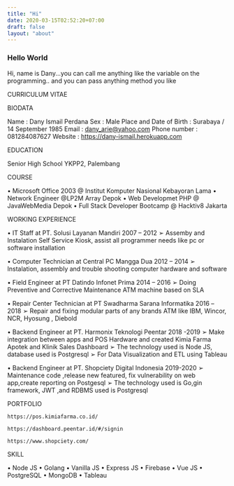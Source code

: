 ```yaml
---
title: "Hi"
date: 2020-03-15T02:52:20+07:00
draft: false
layout: "about"
---
```


### Hello World

Hi, name is Dany...you can call me anything like the variable on the programming.. and you can pass anything method you like

CURRICULUM VITAE

BIODATA

Name : Dany Ismail Perdana
Sex : Male
Place and Date of Birth : Surabaya / 14 September 1985
Email : dany_arie@yahoo.com
Phone number : 081284087627
Website : https://dany-ismail.herokuapp.com


EDUCATION

Senior High School YKPP2, Palembang


COURSE

•	Microsoft Office 2003 @ Institut Komputer Nasional Kebayoran Lama
•	Network Engineer @LP2M Array Depok
•	Web Developmet  PHP @ JavaWebMedia Depok
•	Full Stack Developer Bootcamp @ Hacktiv8 Jakarta


WORKING EXPERIENCE	

•	IT Staff at PT. Solusi Layanan Mandiri  2007 – 2012	
➢	Assemby and Instalation Self Service Kiosk, assist all programmer needs like pc or software installation 

•	Computer Technician at Central PC Mangga Dua  2012 – 2014
➢	Instalation, assembly and trouble shooting computer hardware and software

•	Field Engineer at PT Datindo Infonet Prima  2014 – 2016
➢	Doing Preventive and Corrective Maintenance ATM machine based on SLA

•	Repair Center Technician at PT Swadharma Sarana Informatika  2016 –2018
➢	Repair and fixing modular parts of any brands ATM like IBM, Wincor, NCR, Hyosung , Diebold



•	Backend Engineer at PT. Harmonix Teknologi Peentar   2018 -2019
➢	Make integration between apps and POS Hardware and created Kimia Farma Apotek and Klinik Sales Dashboard
➢	The technology used is Node JS, database used is Postgresql
➢	For Data Visualization and ETL using Tableau


•	Backend Engineer at PT. Shopciety Digital Indonesia  2019-2020
➢	Maintenance code ,release new featured, fix vulnerability on web app,create reporting on Postgesql
➢	The technology used is Go,gin framework, JWT ,and  RDBMS used is Postgresql

PORTFOLIO 

`https://pos.kimiafarma.co.id/`


`https://dashboard.peentar.id/#/signin`


`https://www.shopciety.com/`



SKILL

•	Node JS
•	Golang
•	Vanilla JS
•	Express JS
•	Firebase
•	Vue JS
•	PostgreSQL
•	MongoDB
•	Tableau





